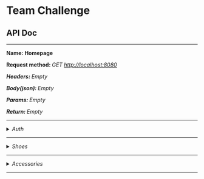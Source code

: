 # Team Challenge

[//]: # (<hr>)

[//]: # (<b> Name: </b>)

[//]: # ()

[//]: # (<b>Request method: </b> <i>GET<i/> [http://localhost]&#40;http://localhost:8080&#41;)

[//]: # ()

[//]: # (<b>Headers: </b> <i>Content-Type: application/json<i/>)

[//]: # ()

[//]: # (<b>Body&#40;json&#41;: </b> <pre>{}</pre>)

[//]: # ()

[//]: # (<b>Params: </b><i>Empty</i>)

[//]: # ()

[//]: # (<b>Return: </b>)

[//]: # (<hr>)

## API Doc

<hr>
<b> Name: Homepage</b>

<b>Request method: </b> <i>GET<i/> [http://localhost:8080](http://localhost:8080)

<b>Headers: </b> <i>Empty<i/>

<b>Body(json): </b> <i>Empty<i/>

<b>Params: </b><i>Empty</i>

<b>Return: </b><i>Empty</i>
<hr>
<details>
<summary>Auth</summary>
<br>
<b> Name: Login</b>

<b>Request method: </b> <i>POST<i/> [http://localhost:8080/api/v1/login](http://localhost:8080/api/v1/login)

<b>Headers: </b> <i>Content-Type: application/json<i/>

<b>Body(json): </b>
<pre>{ 
"email": "m3rl1n1k@gmail.com", 
"password": "1111" 
}</pre>

<b>Params: </b><i>Empty</i>

<b>Return: </b><i>Authentication token</i>
<hr>
<b> Name: Registration</b>

<b>Request method: </b> <i>
POST<i/> [http://localhost:8080/api/v1/registration](http://localhost:8080/api/v1/registration)

<b>Headers: </b> <i>Content-Type: application/json<i/>

<b>Body(json): </b>
<pre>{
"email": "m3rl1n1k@gmail.com", 
"password": "1111", 
"re-password": "1111", 
"name": "Serhii"
}</pre>

<b>Params: </b><i>Empty</i>

<b>Return: </b><i>Msg of result</i>
<hr>
</details>
<hr>
<details>
<summary>Shoes</summary>
<br>
<b> Name: Get collections records</b>

<b>Request method: </b> <i>
GET<i/> [http://localhost:8080/api/v1/product/shoes?page=1&limit=10&sort=price.up](http://localhost:8080/api/v1/product/shoes?page=1&limit=10&sort=price.up)

<b>Headers: </b> <i>Content-Type: application/json<i/>

<b>Body(json): </b> <i>Empty<i/>

<b>Params: </b>
<table>
<tr>
<td>page*</td>
<td>Show page number 1</td>
<td>page=1</td>
</tr>
<tr>
<td>limit</td>
<td>Set limits selected records to 10. Max 10 records</td>
<td>limit=10</td>
</tr>
<tr>
<td>sorting</td>
<td>Set type for sorting selected records</td>
<td>sort=column.up/down</td>
</tr>
</table>

<b>Return: </b>
<table>
<tr>
<td></td>
<td>Status code</td>
<td>Response</td>
</tr>
<tr>
<td>Success</td>
<td>200</td>
<td>Json string with records</td>
</tr>
<tr>
<td>Fail</td>
<td>400</td>
<td>Json string with fail message</td>
</tr>
</table>
<hr>
<b> Name: Create new record</b>

<b>Request method: </b> <i>
POST </i> [http://localhost:8080/api/v1/product/shoes](http://localhost:8080/api/v1/product/shoes)

<b>Headers: </b> <i>Content-Type: application/json<i/>

<b>Body(json): </b>
<pre>{
  "name": "Training Shoes",
  "size": {
    "38": true,
    "39": true,
    "40": false
  },
  "color": "Green",
  "article": 9474480,
  "brand": "Under Armour",
  "model": "Project Rock",
  "price": 149,
  "genre": "Woman",
  "description": "Durable training shoes for gym workouts",
  "image": "path/to/image5.jpg"
}</pre>

<b>Params: </b> Empty

<b>Return: </b>
<table>
<tr>
<td></td>
<td>Status code</td>
<td>Response</td>
</tr>
<tr>
<td>Success</td>
<td>201</td>
<td>Json string with success message</td>
</tr>
<tr>
<td>Fail</td>
<td>400</td>
<td>Json string with fail message</td>
</tr>
</table>
<hr>
<b> Name: Update record</b>

<b>Request method: </b> <i>
PUT </i> [http://localhost:8080/api/v1/product/shoes/{article}](http://localhost:8080/api/v1/product/shoes/9474480)

<b>Headers: </b> <i>Content-Type: application/json<i/>

<b>Body(json): </b>
<pre>{
  "name": "Training Shoes",
  "size": {
    "38": false,
    "39": false,
    "40": false
  },
  "color": "Pink",
  "article": 9474480,
  "brand": "Under Armour",
  "model": "Project Rock",
  "price": 149,
  "genre": "Woman",
  "description": "Durable training shoes for gym workouts",
  "image": "path/to/image5.jpg"
}</pre>

<b>Params: </b>
<table>
<tr><td>{article}</td> <td>Article of product 9474480</td></tr>
</table>

<b>Return: </b>
<table>
<tr>
<td></td>
<td>Status code</td>
<td>Response</td>
</tr>
<tr>
<td>Success</td>
<td>200</td>
<td>Json string with success message</td>
</tr>
<tr>
<td>Fail</td>
<td>400</td>
<td>Json string with fail message</td>
</tr>
</table>
<hr>

<b> Name: Show record</b>

<b>Request method: </b> <i>
GET <i/> [http://localhost:8080/api/v1/product/shoes/{show}](http://localhost:8080//api/v1/product/shoes/9474480)

<b>Headers: </b> <i>Content-Type: application/json<i/>

<b>Body(json): </b> <i>Empty</i>

<b>Params: </b>

<table>
<tr>
<td>show</td>
<td>uniq article 9474480</td>
</tr>
</table>

<b>Return: </b>
<table>
<tr>
<td></td>
<td>Status code</td>
<td>Response</td>
</tr>
<tr>
<td>Success</td>
<td>200</td>
<td>Json string with record</td>
</tr>
<tr>
<td>Fail</td>
<td>400</td>
<td>Json string with fail message</td>
</tr>
</table>
<hr>

<b> Name: Delete record</b>

<b>Request method: </b> <i>
DELETE <i/> [http://localhost:8080/api/v1/product/shoes/{article}](http://localhost:8080/api/v1/shoes/9474480)

<b>Headers: </b> Empty

<b>Body(json): </b> <i>Empty</i>

<b>Params: </b>

<table>
<tr>
<td>article</td>
<td>article of record</td>
</tr>
</table>

<b>Return: </b>
<table>
<tr>
<td></td>
<td>Status code</td>
<td>Response</td>
</tr>
<tr>
<td>Success</td>
<td>200</td>
<td>Empty</td>
</tr>
<tr>
<td>Fail</td>
<td>400</td>
<td>Json string with fail message</td>
</tr>
</table>
</details>
<hr><details>
<summary>Accessories</summary>
<br>
<b> Name: Get collections records</b>

<b>Request method: </b> <i>
GET<i/> [http://localhost:8080/api/v1/product/shoes?page=1&limit=10&sort=price.up](http://localhost:8080/api/v1/product/shoes?page=1&limit=10&sort=price.up)

<b>Headers: </b> <i>Content-Type: application/json<i/>

<b>Body(json): </b> <i>Empty<i/>

<b>Params: </b>
<table>
<tr>
<td>page*</td>
<td>Show page number 1</td>
<td>page=1</td>
</tr>
<tr>
<td>limit</td>
<td>Set limits selected records to 10. Max 10 records</td>
<td>limit=10</td>
</tr>
<tr>
<td>sorting</td>
<td>Set type for sorting selected records</td>
<td>sort=column.up/down</td>
</tr>
</table>

<b>Return: </b>
<table>
<tr>
<td></td>
<td>Status code</td>
<td>Response</td>
</tr>
<tr>
<td>Success</td>
<td>200</td>
<td>Json string with records</td>
</tr>
<tr>
<td>Fail</td>
<td>400</td>
<td>Json string with fail message</td>
</tr>
</table>
<hr>
<b> Name: Create new record</b>

<b>Request method: </b> <i>
POST </i> [http://localhost:8080/api/v1/product/shoes](http://localhost:8080/api/v1/product/shoes)

<b>Headers: </b> <i>Content-Type: application/json<i/>

<b>Body(json): </b>
<pre>{
  "name": "Training Shoes",
  "size": {
    "38": true,
    "39": true,
    "40": false
  },
  "color": "Green",
  "article": 9474480,
  "brand": "Under Armour",
  "model": "Project Rock",
  "price": 149,
  "genre": "Woman",
  "description": "Durable training shoes for gym workouts",
  "image": "path/to/image5.jpg"
}</pre>

<b>Params: </b> Empty

<b>Return: </b>
<table>
<tr>
<td></td>
<td>Status code</td>
<td>Response</td>
</tr>
<tr>
<td>Success</td>
<td>201</td>
<td>Json string with success message</td>
</tr>
<tr>
<td>Fail</td>
<td>400</td>
<td>Json string with fail message</td>
</tr>
</table>
<hr>
<b> Name: Update record</b>

<b>Request method: </b> <i>
PUT </i> [http://localhost:8080/api/v1/product/shoes/{article}](http://localhost:8080/api/v1/product/shoes/9474480)

<b>Headers: </b> <i>Content-Type: application/json<i/>

<b>Body(json): </b>
<pre>{
  "name": "Training Shoes",
  "size": {
    "38": false,
    "39": false,
    "40": false
  },
  "color": "Pink",
  "article": 9474480,
  "brand": "Under Armour",
  "model": "Project Rock",
  "price": 149,
  "genre": "Woman",
  "description": "Durable training shoes for gym workouts",
  "image": "path/to/image5.jpg"
}</pre>

<b>Params: </b>
<table>
<tr><td>{article}</td> <td>Article of product 9474480</td></tr>
</table>

<b>Return: </b>
<table>
<tr>
<td></td>
<td>Status code</td>
<td>Response</td>
</tr>
<tr>
<td>Success</td>
<td>200</td>
<td>Json string with success message</td>
</tr>
<tr>
<td>Fail</td>
<td>400</td>
<td>Json string with fail message</td>
</tr>
</table>
<hr>

<b> Name: Show record</b>

<b>Request method: </b> <i>
GET <i/> [http://localhost:8080/api/v1/product/shoes/{show}](http://localhost:8080//api/v1/product/shoes/9474480)

<b>Headers: </b> <i>Content-Type: application/json<i/>

<b>Body(json): </b> <i>Empty</i>

<b>Params: </b>

<table>
<tr>
<td>show</td>
<td>uniq article 9474480</td>
</tr>
</table>

<b>Return: </b>
<table>
<tr>
<td></td>
<td>Status code</td>
<td>Response</td>
</tr>
<tr>
<td>Success</td>
<td>200</td>
<td>Json string with record</td>
</tr>
<tr>
<td>Fail</td>
<td>400</td>
<td>Json string with fail message</td>
</tr>
</table>
<hr>

<b> Name: Delete record</b>

<b>Request method: </b> <i>
DELETE <i/> [http://localhost:8080/api/v1/product/shoes/{article}](http://localhost:8080/api/v1/shoes/9474480)

<b>Headers: </b> Empty

<b>Body(json): </b> <i>Empty</i>

<b>Params: </b>

<table>
<tr>
<td>article</td>
<td>article of record</td>
</tr>
</table>

<b>Return: </b>
<table>
<tr>
<td></td>
<td>Status code</td>
<td>Response</td>
</tr>
<tr>
<td>Success</td>
<td>200</td>
<td>Empty</td>
</tr>
<tr>
<td>Fail</td>
<td>400</td>
<td>Json string with fail message</td>
</tr>
</table>
</details>
<hr>

